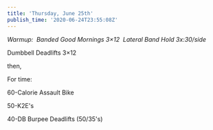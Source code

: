 ```yaml
---
title: 'Thursday, June 25th'
publish_time: '2020-06-24T23:55:08Z'
---
```


*Warmup:  Banded Good Mornings 3×12  Lateral Band Hold 3x:30/side*

Dumbbell Deadlifts 3×12

then,

For time:

60-Calorie Assault Bike

50-K2E's

40-DB Burpee Deadlifts (50/35's)
